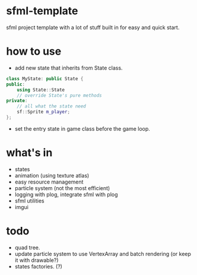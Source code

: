# sfml-template
sfml project template with a lot of stuff built in for easy and quick start.

# how to use
- add new state that inherits from State class.
```cpp
class MyState: public State {
public:
    using State::State
    // override State's pure methods
private:
    // all what the state need
    sf::Sprite m_player;
};
```
- set the entry state in game class before the game loop.

# what's in
- states
- animation (using texture atlas)
- easy resource management
- particle system (not the most efficient)
- logging with plog, integrate sfml with plog
- sfml utilities
- imgui

# todo
- quad tree.
- update particle system to use VertexArray and batch rendering (or keep it with drawable?)
- states factories. (?)